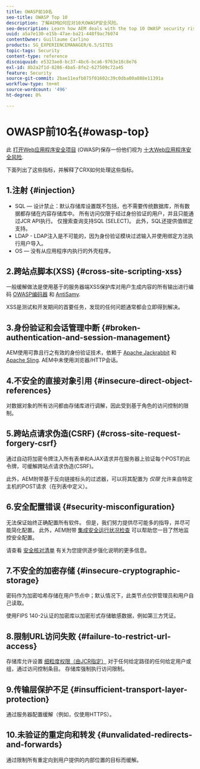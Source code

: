 ```yaml
---
title: OWASP前10名
seo-title: OWASP Top 10
description: 了解AEM如何应对10大OWASP安全风险。
seo-description: Learn how AEM deals with the top 10 OWASP security risks.
uuid: a5a7e130-e15b-47ae-ba21-448f9ac76074
contentOwner: Guillaume Carlino
products: SG_EXPERIENCEMANAGER/6.5/SITES
topic-tags: Security
content-type: reference
discoiquuid: e5323ae8-bc37-4bc6-bca6-9763e18c8e76
exl-id: 8b2a2f1d-8286-4ba5-8fe2-627509c72a45
feature: Security
source-git-commit: 2bae11eafb875f01602c39c0dba00a888e11391a
workflow-type: tm+mt
source-wordcount: '496'
ht-degree: 0%

---
```


# OWASP前10名{#owasp-top}

此 [打开Web应用程序安全项目](https://www.owasp.org) (OWASP)保存一份他们视为 [十大Web应用程序安全风险](https://www.owasp.org/index.php/OWASP_Top_Ten_Project).

下面列出了这些指标，并解释了CRX如何处理这些指标。

## 1.注射 {#injection}

* SQL — 设计禁止：默认存储库设置既不包括，也不需要传统数据库，所有数据都存储在内容存储库中。 所有访问仅限于经过身份验证的用户，并且只能通过JCR API执行。 仅搜索查询支持SQL (SELECT)。 此外，SQL还提供值绑定支持。
* LDAP - LDAP注入是不可能的，因为身份验证模块过滤输入并使用绑定方法执行用户导入。
* OS — 没有从应用程序内执行的外壳程序。

## 2.跨站点脚本(XSS) {#cross-site-scripting-xss}

一般缓解做法是使用基于的服务器端XSS保护库对用户生成内容的所有输出进行编码 [OWASP编码器](https://www.owasp.org/index.php/OWASP_Java_Encoder_Project) 和 [AntiSamy](https://www.owasp.org/index.php/Category:OWASP_AntiSamy_Project).

XSS是测试和开发期间的首要任务，发现的任何问题通常都会立即得到解决。

## 3.身份验证和会话管理中断 {#broken-authentication-and-session-management}

AEM使用可靠且行之有效的身份验证技术，依赖于 [Apache Jackrabbit](https://jackrabbit.apache.org/) 和 [Apache Sling](https://sling.apache.org/). AEM中未使用浏览器/HTTP会话。

## 4.不安全的直接对象引用 {#insecure-direct-object-references}

对数据对象的所有访问都由存储库进行调解，因此受到基于角色的访问控制的限制。

## 5.跨站点请求伪造(CSRF) {#cross-site-request-forgery-csrf}

通过自动将加密令牌注入所有表单和AJAX请求并在服务器上验证每个POST的此令牌，可缓解跨站点请求伪造(CSRF)。

此外，AEM附带基于反向链接标头的过滤器，可以将其配置为 *仅限* 允许来自特定主机的POST请求（在列表中定义）。

## 6.安全配置错误 {#security-misconfiguration}

无法保证始终正确配置所有软件。 但是，我们努力提供尽可能多的指导，并尽可能简化配置。 此外，AEM附带 [集成安全运行状况检查](/help/sites-administering/operations-dashboard.md) 可以帮助您一目了然地监控安全配置。

请查看 [安全核对清单](/help/sites-administering/security-checklist.md) 有关为您提供逐步强化说明的更多信息。

## 7.不安全的加密存储 {#insecure-cryptographic-storage}

密码作为加密哈希存储在用户节点中；默认情况下，此类节点仅供管理员和用户自己读取。

使用FIPS 140-2认证的加密库以加密形式存储敏感数据，例如第三方凭证。

## 8.限制URL访问失败 {#failure-to-restrict-url-access}

存储库允许设置 [细粒度权限（由JCR指定）](https://www.adobe.io/experience-manager/reference-materials/spec/jcr/2.0/16_Access_Control_Management.html) 对于任何给定路径的任何给定用户或组，通过访问控制条目。 存储库强制执行访问限制。

## 9.传输层保护不足 {#insufficient-transport-layer-protection}

通过服务器配置缓解（例如，仅使用HTTPS）。

## 10.未验证的重定向和转发 {#unvalidated-redirects-and-forwards}

通过限制所有重定向到用户提供的内部位置的目标而缓解。
